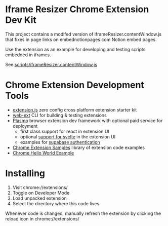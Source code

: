 # Iframe Resizer Chrome Extension Dev Kit

This project contains a modifed version of iframeResizer.contentWindow.js that fixes in page links on
embednotionpages.com Notion embed pages.

Use the extension as an example for developing and testing
scripts embedded in iframes.

See [scripts/iframeResizer.contentWindow.js](scripts/iframeResizer.contentWindow.js)

# Chrome Extension Development Tools

- [extension.js](https://github.com/cezaraugusto/extension.js) zero config cross platform extension starter kit
- [web-ext](https://github.com/mozilla/web-ext) CLI for building & testing extensions
- [Plasmo](https://github.com/PlasmoHQ/plasmo) browser extension dev framework with optional paid service for deployment
  - first class support for react in extension UI
  - optional [support for svelte](https://github.com/PlasmoHQ/with-svelte) in the extension UI
  - examples for [supabase authentication](https://github.com/PlasmoHQ/examples/tree/main/with-supabase)
- [Chrome Extension Samples](https://github.com/GoogleChrome/chrome-extensions-samples) library of extension code examples
- [Chrome Hello World Example](https://developer.chrome.com/docs/extensions/get-started/tutorial/hello-world)


# Installing

1. Visit chrome://extensions/
2. Toggle on Developer Mode
3. Load unpacked extension
4. Select the directory where this code lives

Whenever code is changed, manually refresh the extension by
clicking the reload icon in chrome://extensions/

